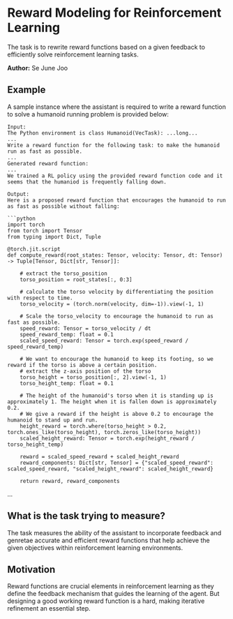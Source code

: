 # Reward Modeling for Reinforcement Learning

The task is to rewrite reward functions based on a given feedback to efficiently solve reinforcement learning tasks.

**Author:** Se June Joo

## Example

A sample instance where the assistant is required to write a reward function to solve a humanoid running problem is provided below:

```
Input:
The Python environment is class Humanoid(VecTask): ...long...
...
Write a reward function for the following task: to make the humanoid run as fast as possible.
...
Generated reward function:
...
We trained a RL policy using the provided reward function code and it seems that the humaniod is frequently falling down.

Output:
Here is a proposed reward function that encourages the humanoid to run as fast as possible without falling:

```python
import torch
from torch import Tensor
from typing import Dict, Tuple

@torch.jit.script
def compute_reward(root_states: Tensor, velocity: Tensor, dt: Tensor) -> Tuple[Tensor, Dict[str, Tensor]]:

    # extract the torso_position
    torso_position = root_states[:, 0:3]
    
    # calculate the torso velocity by differentiating the position with respect to time. 
    torso_velocity = (torch.norm(velocity, dim=-1)).view(-1, 1)
    
    # Scale the torso_velocity to encourage the humanoid to run as fast as possible. 
    speed_reward: Tensor = torso_velocity / dt
    speed_reward_temp: float = 0.1
    scaled_speed_reward: Tensor = torch.exp(speed_reward / speed_reward_temp)
    
    # We want to encourage the humanoid to keep its footing, so we reward if the torso is above a certain position. 
    # extract the z-axis position of the torso
    torso_height = torso_position[:, 2].view(-1, 1)
    torso_height_temp: float = 0.1

    # The height of the humanoid's torso when it is standing up is approximately 1. The height when it is fallen down is approximately 0.2.
    # We give a reward if the height is above 0.2 to encourage the humanoid to stand up and run.
    height_reward = torch.where(torso_height > 0.2, torch.ones_like(torso_height), torch.zeros_like(torso_height))
    scaled_height_reward: Tensor = torch.exp(height_reward / torso_height_temp)

    reward = scaled_speed_reward + scaled_height_reward
    reward_components: Dict[str, Tensor] = {"scaled_speed_reward": scaled_speed_reward, "scaled_height_reward": scaled_height_reward}

    return reward, reward_components
```
...

## What is the task trying to measure?

The task measures the ability of the assistant to incorporate feedback and genretae accurate and efficient reward functions that help achieve the given objectives within reinforcement learning environments.

## Motivation

Reward functions are crucial elements in reinforcement learning as they define the feedback mechanism that guides the learning of the agent. But designing a good working reward function is a hard, making iterative refinement an essential step. 